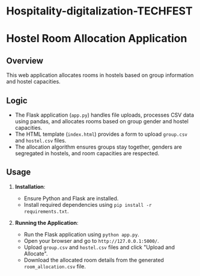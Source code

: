 # Hospitality-digitalization-TECHFEST
# Hostel Room Allocation Application

## Overview
This web application allocates rooms in hostels based on group information and hostel capacities.

## Logic
- The Flask application (`app.py`) handles file uploads, processes CSV data using pandas, and allocates rooms based on group gender and hostel capacities.
- The HTML template (`index.html`) provides a form to upload `group.csv` and `hostel.csv` files.
- The allocation algorithm ensures groups stay together, genders are segregated in hostels, and room capacities are respected.

## Usage
1. **Installation**:
   - Ensure Python and Flask are installed.
   - Install required dependencies using `pip install -r requirements.txt`.

2. **Running the Application**:
   - Run the Flask application using `python app.py`.
   - Open your browser and go to `http://127.0.0.1:5000/`.
   - Upload `group.csv` and `hostel.csv` files and click "Upload and Allocate".
   - Download the allocated room details from the generated `room_allocation.csv` file.

